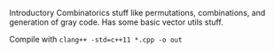 Introductory Combinatorics stuff like permutations, combinations, and generation of gray code. Has some basic vector utils stuff.

Compile with `clang++ -std=c++11 *.cpp -o out`
